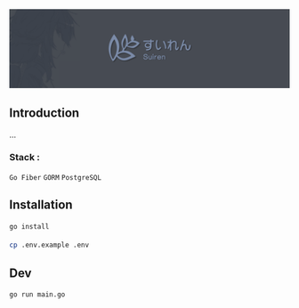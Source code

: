 <img src="./suiren.png">

## Introduction

...

### Stack :
`Go Fiber` `GORM` `PostgreSQL`

## Installation

```bash
go install

cp .env.example .env
```

## Dev

```bash
go run main.go
```
